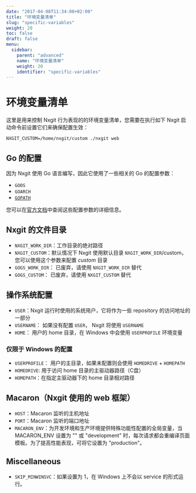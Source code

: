 ```yaml
---
date: "2017-04-08T11:34:00+02:00"
title: "环境变量清单"
slug: "specific-variables"
weight: 20
toc: false
draft: false
menu:
  sidebar:
    parent: "advanced"
    name: "环境变量清单"
    weight: 20
    identifier: "specific-variables"
---
```


# 环境变量清单

这里是用来控制 Nxgit 行为表现的的环境变量清单，您需要在执行如下 Nxgit 启动命令前设置它们来确保配置生效：

```
NXGIT_CUSTOM=/home/nxgit/custom ./nxgit web
```

## Go 的配置

因为 Nxgit 使用 Go 语言编写，因此它使用了一些相关的 Go 的配置参数：

  * `GOOS`
  * `GOARCH`
  * [`GOPATH`](https://golang.org/cmd/go/#hdr-GOPATH_environment_variable)

您可以在[官方文档](https://golang.org/cmd/go/#hdr-Environment_variables)中查阅这些配置参数的详细信息。

## Nxgit 的文件目录

  * `NXGIT_WORK_DIR`：工作目录的绝对路径
  * `NXGIT_CUSTOM`：默认情况下 Nxgit 使用默认目录 `NXGIT_WORK_DIR`/custom，您可以使用这个参数来配置 *custom* 目录
  * `GOGS_WORK_DIR`： 已废弃，请使用 `NXGIT_WORK_DIR` 替代
  * `GOGS_CUSTOM`： 已废弃，请使用 `NXGIT_CUSTOM` 替代

## 操作系统配置

  * `USER`：Nxgit 运行时使用的系统用户，它将作为一些 repository 的访问地址的一部分
  * `USERNAME`： 如果没有配置 `USER`， Nxgit 将使用 `USERNAME`
  * `HOME`： 用户的 home 目录，在 Windows 中会使用 `USERPROFILE` 环境变量

### 仅限于 Windows 的配置

  * `USERPROFILE`： 用户的主目录，如果未配置则会使用 `HOMEDRIVE` + `HOMEPATH`
  * `HOMEDRIVE`: 用于访问 home 目录的主驱动器路径（C盘）
  * `HOMEPATH`：在指定主驱动器下的 home 目录相对路径

## Macaron（Nxgit 使用的 web 框架）

  * `HOST`：Macaron 监听的主机地址
  * `PORT`：Macaron 监听的端口地址
  * `MACARON_ENV`：为开发环境和生产环境提供特殊功能性配置的全局变量，当 MACARON_ENV 设置为 "" 或 "development"
  时，每次请求都会重编译页面模板。为了提高性能表现，可将它设置为 "production"。

## Miscellaneous

  * `SKIP_MINWINSVC`：如果设置为 1，在 Windows 上不会以 service 的形式运行。
